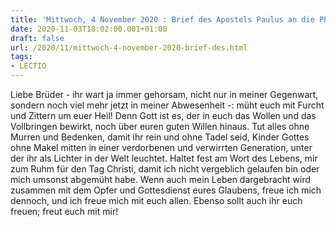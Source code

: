 ```yaml
---
title: 'Mittwoch, 4 November 2020 : Brief des Apostels Paulus an die Philipper 2,12-18.'
date: 2020-11-03T18:02:00.001+01:00
draft: false
url: /2020/11/mittwoch-4-november-2020-brief-des.html
tags: 
- LECTIO
---
```


Liebe Brüder - ihr wart ja immer gehorsam, nicht nur in meiner Gegenwart, sondern noch viel mehr jetzt in meiner Abwesenheit -: müht euch mit Furcht und Zittern um euer Heil! Denn Gott ist es, der in euch das Wollen und das Vollbringen bewirkt, noch über euren guten Willen hinaus. Tut alles ohne Murren und Bedenken, damit ihr rein und ohne Tadel seid, Kinder Gottes ohne Makel mitten in einer verdorbenen und verwirrten Generation, unter der ihr als Lichter in der Welt leuchtet. Haltet fest am Wort des Lebens, mir zum Ruhm für den Tag Christi, damit ich nicht vergeblich gelaufen bin oder mich umsonst abgemüht habe. Wenn auch mein Leben dargebracht wird zusammen mit dem Opfer und Gottesdienst eures Glaubens, freue ich mich dennoch, und ich freue mich mit euch allen. Ebenso sollt auch ihr euch freuen; freut euch mit mir!